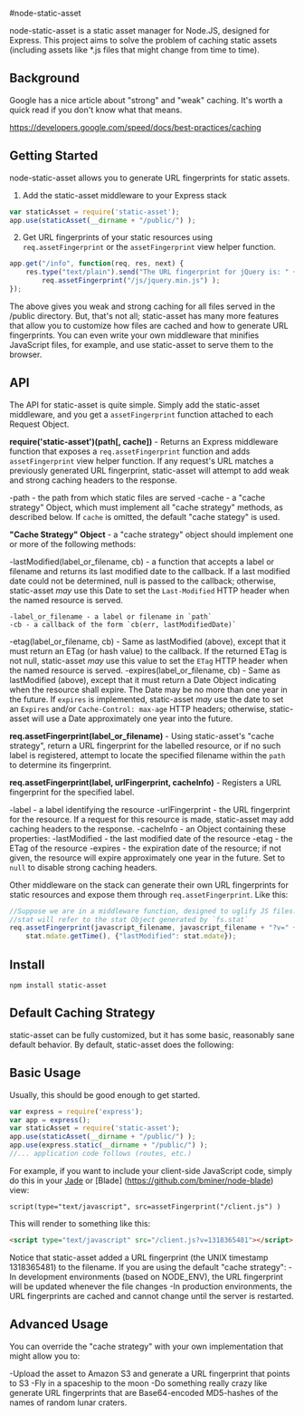 #node-static-asset

node-static-asset is a static asset manager for Node.JS, designed for Express.
This project aims to solve the problem of caching static assets (including
assets like *.js files that might change from time to time).

## Background

Google has a nice article about "strong" and "weak" caching.  It's worth a quick
read if you don't know what that means.

https://developers.google.com/speed/docs/best-practices/caching

## Getting Started

node-static-asset allows you to generate URL fingerprints for static assets.

1. Add the static-asset middleware to your Express stack
```javascript
var staticAsset = require('static-asset');
app.use(staticAsset(__dirname + "/public/") );
```

2. Get URL fingerprints of your static resources using `req.assetFingerprint`
or the `assetFingerprint` view helper function.
```javascript
app.get("/info", function(req, res, next) {
	res.type("text/plain").send("The URL fingerprint for jQuery is: " +
		req.assetFingerprint("/js/jquery.min.js") );
});
```

The above gives you weak and strong caching for all files served in the /public
directory.  But, that's not all; static-asset has many more features that allow
you to customize how files are cached and how to generate URL fingerprints. You
can even write your own middleware that minifies JavaScript files, for example,
and use static-asset to serve them to the browser.

## API

The API for static-asset is quite simple. Simply add the static-asset
middleware, and you get a `assetFingerprint` function attached to each Request
Object.

**require('static-asset')(path[, cache])** - Returns an Express middleware
function that exposes a `req.assetFingerprint` function and adds
`assetFingerprint` view helper function.  If any request's URL matches a
previously generated URL fingerprint, static-asset will attempt to add weak and
strong caching headers to the response.

-path - the path from which static files are served
-cache - a "cache strategy" Object, which must implement all "cache
	strategy" methods, as described below. If `cache` is omitted, the
	default "cache stategy" is used.

**"Cache Strategy" Object** - a "cache strategy" object should implement one or
more of the following methods:

-lastModified(label_or_filename, cb) - a function that accepts a label
	or filename and returns its last modified date to the callback.
	If a last modified date could not be determined, null is passed to the
	callback; otherwise, static-asset *may* use this Date to set the
	`Last-Modified` HTTP header when the named resource is served.

	-label_or_filename - a label or filename in `path`
	-cb - a callback of the form `cb(err, lastModifiedDate)`
-etag(label_or_filename, cb) - Same as lastModified (above), except
	that it must return an ETag (or hash value) to the callback.  If the
	returned ETag is not null, static-asset *may* use this value to set the
	`ETag` HTTP header when the named resource is served.
-expires(label_or_filename, cb) - Same as lastModified (above), except
	that it must return a Date Object indicating when the resource shall
	expire. The Date may be no more than one year in the future. If
	`expires` is implemented, static-asset *may* use the date to set an
	`Expires` and/or `Cache-Control: max-age` HTTP headers; otherwise,
	static-asset will use a Date approximately one year into the future.

**req.assetFingerprint(label_or_filename)** - Using static-asset's "cache
strategy", return a URL fingerprint for the labelled resource, or if no such
label is registered, attempt to locate the specified filename within the `path`
to determine its fingerprint.

**req.assetFingerprint(label, urlFingerprint, cacheInfo)** - Registers a URL
fingerprint for the specified label.

-label - a label identifying the resource
-urlFingerprint - the URL fingerprint for the resource. If a request for this
	resource is made, static-asset may add caching headers to the response.
-cacheInfo - an Object containing these properties:
	-lastModified - the last modified date of the resource
	-etag - the ETag of the resource
	-expires - the expiration date of the resource; if not given, the resource
		will expire approximately one year in the future. Set to `null` to
		disable strong caching headers.

Other middleware on the stack can generate their own URL fingerprints for
static resources and expose them through `req.assetFingerprint`. Like this:

```javascript
//Suppose we are in a middleware function, designed to uglify JS files...
//stat will refer to the stat Object generated by `fs.stat`
req.assetFingerprint(javascript_filename, javascript_filename + "?v=" +
	stat.mdate.getTime(), {"lastModified": stat.mdate});
```

## Install

`npm install static-asset`

## Default Caching Strategy

static-asset can be fully customized, but it has some basic, reasonably sane default behavior.
By default, static-asset does the following:

## Basic Usage

Usually, this should be good enough to get started.

```javascript
var express = require('express');
var app = express();
var staticAsset = require('static-asset');
app.use(staticAsset(__dirname + "/public/") );
app.use(express.static(__dirname + "/public/") );
//... application code follows (routes, etc.)
```

For example, if you want to include your client-side JavaScript code, simply
do this in your [Jade](https://github.com/visionmedia/jade) or [Blade]
(https://github.com/bminer/node-blade) view:

```jade
script(type="text/javascript", src=assetFingerprint("/client.js") )
```

This will render to something like this:

```html
<script type="text/javascript" src="/client.js?v=1318365481"></script>
```

Notice that static-asset added a URL fingerprint (the UNIX timestamp
1318365481) to the filename.
If you are using the default "cache strategy":
	-In development environments (based on NODE_ENV), the URL fingerprint will
		be updated whenever the file changes
	-In production environments, the URL fingerprints are cached and cannot
		change until the server is restarted.

## Advanced Usage

You can override the "cache strategy" with your own implementation that might
allow you to:

-Upload the asset to Amazon S3 and generate a URL fingerprint that points to S3
-Fly in a spaceship to the moon
-Do something really crazy like generate URL fingerprints that are
Base64-encoded MD5-hashes of the names of random lunar craters.

